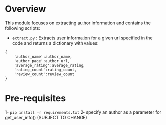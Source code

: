 # Overview

This module focuses on extracting author information and contains the following scripts:
- `extract.py` : Extracts user information for a given url specified in the code and returns a dictionary with values:
```
{
    'author_name':author_name,
    'author_page':author_url,
    'average_rating':average_rating,
    'rating_count':rating_count,
    'review_count':review_count
}
```

# Pre-requisites

1- `pip install -r requirements.txt`
2- specify an author as a parameter for get_user_info() (SUBJECT TO CHANGE)

